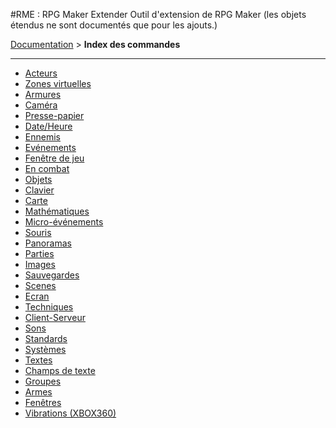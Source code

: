 #RME : RPG Maker Extender
Outil d'extension de RPG Maker (les objets étendus ne sont documentés que pour les ajouts.)

[Documentation](README.md) > **Index des commandes**  
- - -  
*    [Acteurs](command_actors.md)
*    [Zones virtuelles](command_area.md)
*    [Armures](command_armors.md)
*    [Caméra](command_camera.md)
*    [Presse-papier](command_clipboard.md)
*    [Date/Heure](command_date.md)
*    [Ennemis](command_enemy.md)
*    [Evénements](command_event.md)
*    [Fenêtre de jeu](command_game_window.md)
*    [En combat](command_in_battle.md)
*    [Objets](command_items.md)
*    [Clavier](command_keyboard.md)
*    [Carte](command_mapinfo.md)
*    [Mathématiques](command_math.md)
*    [Micro-événements](command_micro.md)
*    [Souris](command_mouse.md)
*    [Panoramas](command_parallax.md)
*    [Parties](command_party.md)
*    [Images](command_picture.md)
*    [Sauvegardes](command_save.md)
*    [Scenes](command_scene.md)
*    [Ecran](command_screen.md)
*    [Techniques](command_skills.md)
*    [Client-Serveur](command_socket.md)
*    [Sons](command_sound.md)
*    [Standards](command_standard.md)
*    [Systèmes](command_system.md)
*    [Textes](command_text.md)
*    [Champs de texte](command_textfield.md)
*    [Groupes](command_troop.md)
*    [Armes](command_weapons.md)
*    [Fenêtres](command_window.md)
*    [Vibrations (XBOX360)](command_xbox.md)


